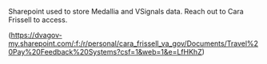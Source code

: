 Sharepoint used to store Medallia and VSignals data.  Reach out to Cara Frissell to access.

(https://dvagov-my.sharepoint.com/:f:/r/personal/cara_frissell_va_gov/Documents/Travel%20Pay%20Feedback%20Systems?csf=1&web=1&e=LfHKhZ)
